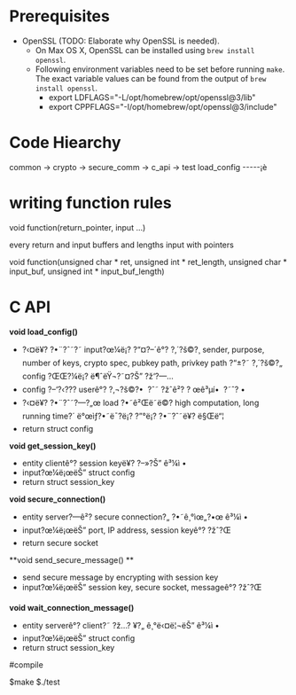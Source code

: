 # Prerequisites

- OpenSSL (TODO: Elaborate why OpenSSL is needed).
  - On Max OS X, OpenSSL can be installed using `brew install openssl`.
  - Following environment variables need to be set before running `make`. The exact variable values can be found from the output of `brew install openssl`.
    - export LDFLAGS="-L/opt/homebrew/opt/openssl@3/lib"
    - export CPPFLAGS="-I/opt/homebrew/opt/openssl@3/include"

# Code Hiearchy
common -> crypto -> secure_comm -> c_api  -> test
                    load_config -----¡è

# writing function rules

void function(return_pointer, input ...)

every return and input buffers and lengths input with pointers

void function(unsigned char * ret, unsigned int * ret_length, unsigned char * input_buf, unsigned int * input_buf_length)

# C API

**void load_config()**

- ?‹¤ë¥? ?•¨?ˆ˜?˜ input?œ¼ë¡? ?“¤?–´ê°? ?‚´?š©?¸ sender, purpose, number of keys, crypto spec, pubkey path, privkey path ?“±?˜ ?‚´?š©?„ config ?ŒŒ?¼ë¡? ë¶ˆëŸ¬?˜¤?Š” ?ž‘?—…
- config ?–‘?‹??? userê°? ?‚¬?š©?•  ?ˆ˜ ?žˆê²? ? œê³µí•  ?˜ˆ? •
- ?‹¤ë¥? ?•¨?ˆ˜?—?„œ load ?•˜ê²Œë˜ë©? high computation, long running time?´ ë°œìƒ?•˜ë¯?ë¡? ?”°ë¡? ?•¨?ˆ˜ë¥? ë§Œë“¦
- return struct config

**void get_session_key()**
- entity clientê°? session keyë¥? ?–»?Š” ê³¼ì •
- input?œ¼ë¡œëŠ” struct config
- return struct session_key

**void secure_connection()**
- entity server?—ê²? secure connection?„ ?•˜ê¸°ìœ„?•œ ê³¼ì •
- input?œ¼ë¡œëŠ” port, IP address, session keyê°? ?žˆ?Œ
- return secure socket

**void send_secure_message() **
- send secure message by encrypting with session key
- input?œ¼ë¡œëŠ” session key, secure socket, messageê°? ?žˆ?Œ

**void wait_connection_message()**
- entity serverê°? client?˜ ?ž…? ¥?„ ê¸°ë‹¤ë¦¬ëŠ” ê³¼ì •
- input?œ¼ë¡œëŠ” struct config
- return struct session_key

#compile

$make
$./test
